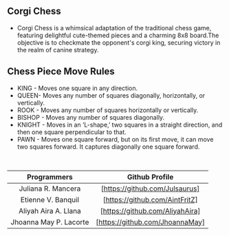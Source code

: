 ## Corgi Chess
 + Corgi Chess is a whimsical adaptation of the traditional chess game, featuring delightful cute-themed pieces and a charming 8x8 board.The objective is to checkmate the opponent's corgi king, securing victory in the realm of canine strategy. <br>

## Chess Piece Move Rules 
  + KING - Moves one square in any direction.
  + QUEEN- Moves any number of squares diagonally, horizontally, or vertically.
  + ROOK - Moves any number of squares horizontally or vertically.
  + BISHOP - Moves any number of squares diagonally.
  + KNIGHT - Moves in an ‘L-shape,’ two squares in a straight direction, and then one square perpendicular to that.
  + PAWN - Moves one square forward, but on its first move, it can move two squares forward. It captures diagonally one square forward.


<br>
 
Programmers            | Github Profile
:---:                  | :---:
Juliana R. Mancera     | [https://github.com/Julsaurus]
Etienne V. Banquil     | [https://github.com/AintFritZ]
Aliyah Aira A. Llana   | [https://github.com/AliyahAira]
Jhoanna May P. Lacorte | [https://github.com/JhoannaMay]
